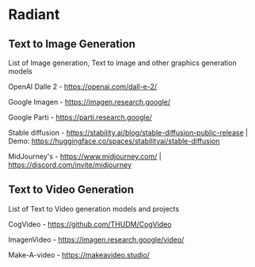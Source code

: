 # Radiant

## Text to Image Generation

List of Image generation, Text to image and other graphics generation models

OpenAI Dalle 2 - https://openai.com/dall-e-2/

Google Imagen - https://imagen.research.google/

Google Parti - https://parti.research.google/

Stable diffusion - https://stability.ai/blog/stable-diffusion-public-release | Demo: https://huggingface.co/spaces/stabilityai/stable-diffusion

MidJourney's - https://www.midjourney.com/ | https://discord.com/invite/midjourney



## Text to Video Generation

List of Text to Video generation models and projects

CogVideo - https://github.com/THUDM/CogVideo

ImagenVideo - https://imagen.research.google/video/

Make-A-video - https://makeavideo.studio/
